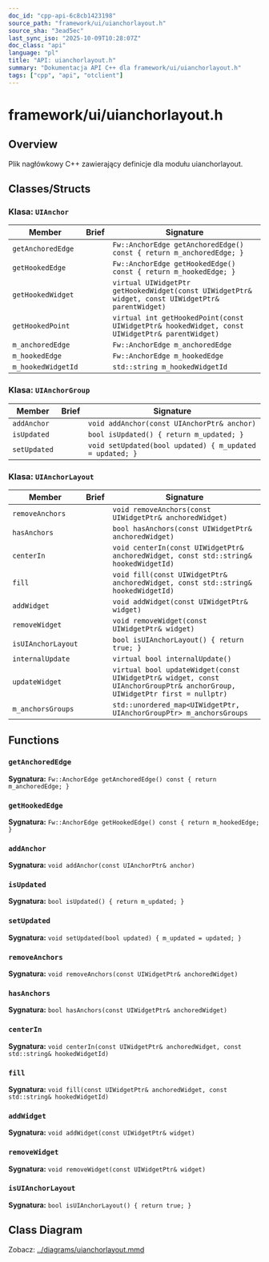 ```yaml
---
doc_id: "cpp-api-6c8cb1423198"
source_path: "framework/ui/uianchorlayout.h"
source_sha: "3ead5ec"
last_sync_iso: "2025-10-09T10:28:07Z"
doc_class: "api"
language: "pl"
title: "API: uianchorlayout.h"
summary: "Dokumentacja API C++ dla framework/ui/uianchorlayout.h"
tags: ["cpp", "api", "otclient"]
---
```


# framework/ui/uianchorlayout.h

## Overview

Plik nagłówkowy C++ zawierający definicje dla modułu uianchorlayout.

## Classes/Structs

### Klasa: `UIAnchor`

| Member | Brief | Signature |
|--------|-------|-----------|
| `getAnchoredEdge` |  | `Fw::AnchorEdge getAnchoredEdge() const { return m_anchoredEdge; }` |
| `getHookedEdge` |  | `Fw::AnchorEdge getHookedEdge() const { return m_hookedEdge; }` |
| `getHookedWidget` |  | `virtual UIWidgetPtr getHookedWidget(const UIWidgetPtr& widget, const UIWidgetPtr& parentWidget)` |
| `getHookedPoint` |  | `virtual int getHookedPoint(const UIWidgetPtr& hookedWidget, const UIWidgetPtr& parentWidget)` |
| `m_anchoredEdge` |  | `Fw::AnchorEdge m_anchoredEdge` |
| `m_hookedEdge` |  | `Fw::AnchorEdge m_hookedEdge` |
| `m_hookedWidgetId` |  | `std::string m_hookedWidgetId` |

### Klasa: `UIAnchorGroup`

| Member | Brief | Signature |
|--------|-------|-----------|
| `addAnchor` |  | `void addAnchor(const UIAnchorPtr& anchor)` |
| `isUpdated` |  | `bool isUpdated() { return m_updated; }` |
| `setUpdated` |  | `void setUpdated(bool updated) { m_updated = updated; }` |

### Klasa: `UIAnchorLayout`

| Member | Brief | Signature |
|--------|-------|-----------|
| `removeAnchors` |  | `void removeAnchors(const UIWidgetPtr& anchoredWidget)` |
| `hasAnchors` |  | `bool hasAnchors(const UIWidgetPtr& anchoredWidget)` |
| `centerIn` |  | `void centerIn(const UIWidgetPtr& anchoredWidget, const std::string& hookedWidgetId)` |
| `fill` |  | `void fill(const UIWidgetPtr& anchoredWidget, const std::string& hookedWidgetId)` |
| `addWidget` |  | `void addWidget(const UIWidgetPtr& widget)` |
| `removeWidget` |  | `void removeWidget(const UIWidgetPtr& widget)` |
| `isUIAnchorLayout` |  | `bool isUIAnchorLayout() { return true; }` |
| `internalUpdate` |  | `virtual bool internalUpdate()` |
| `updateWidget` |  | `virtual bool updateWidget(const UIWidgetPtr& widget, const UIAnchorGroupPtr& anchorGroup, UIWidgetPtr first = nullptr)` |
| `m_anchorsGroups` |  | `std::unordered_map<UIWidgetPtr, UIAnchorGroupPtr> m_anchorsGroups` |

## Functions

### `getAnchoredEdge`

**Sygnatura:** `Fw::AnchorEdge getAnchoredEdge() const { return m_anchoredEdge; }`

### `getHookedEdge`

**Sygnatura:** `Fw::AnchorEdge getHookedEdge() const { return m_hookedEdge; }`

### `addAnchor`

**Sygnatura:** `void addAnchor(const UIAnchorPtr& anchor)`

### `isUpdated`

**Sygnatura:** `bool isUpdated() { return m_updated; }`

### `setUpdated`

**Sygnatura:** `void setUpdated(bool updated) { m_updated = updated; }`

### `removeAnchors`

**Sygnatura:** `void removeAnchors(const UIWidgetPtr& anchoredWidget)`

### `hasAnchors`

**Sygnatura:** `bool hasAnchors(const UIWidgetPtr& anchoredWidget)`

### `centerIn`

**Sygnatura:** `void centerIn(const UIWidgetPtr& anchoredWidget, const std::string& hookedWidgetId)`

### `fill`

**Sygnatura:** `void fill(const UIWidgetPtr& anchoredWidget, const std::string& hookedWidgetId)`

### `addWidget`

**Sygnatura:** `void addWidget(const UIWidgetPtr& widget)`

### `removeWidget`

**Sygnatura:** `void removeWidget(const UIWidgetPtr& widget)`

### `isUIAnchorLayout`

**Sygnatura:** `bool isUIAnchorLayout() { return true; }`

## Class Diagram

Zobacz: [../diagrams/uianchorlayout.mmd](../diagrams/uianchorlayout.mmd)
